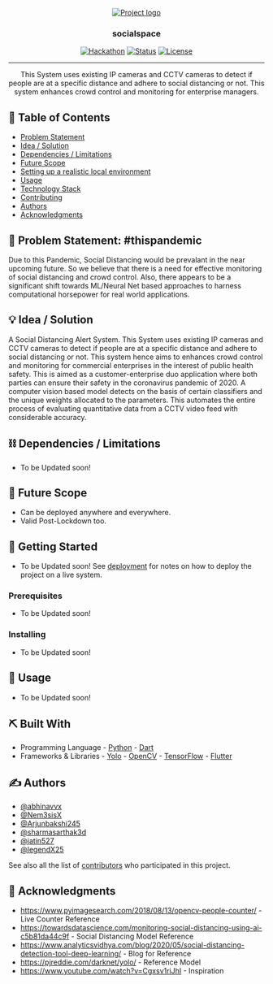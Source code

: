 <p align="center">
  <a href="" rel="noopener">
 <img src="https://i.imgur.com/AZ2iWek.png" alt="Project logo"></a>
</p>
<h3 align="center">socialspace</h3>

<div align="center">

  [![Hackathon](https://img.shields.io/badge/hackathon-name-orange.svg)](https://hacknu2-0.github.io/) 
  [![Status](https://img.shields.io/badge/status-active-success.svg)]() 
  [![License](https://img.shields.io/badge/license-MIT-blue.svg)](LICENSE.md)

</div>

---

<p align="center"> This System uses existing IP cameras and CCTV cameras to detect if people are at a specific distance and adhere to social distancing or not. This system enhances crowd control and monitoring for enterprise managers.
    <br> 
</p>

## 📝 Table of Contents
- [Problem Statement](#problem_statement)
- [Idea / Solution](#idea)
- [Dependencies / Limitations](#limitations)
- [Future Scope](#future_scope)
- [Setting up a realistic local environment](#getting_started)
- [Usage](#usage)
- [Technology Stack](#tech_stack)
- [Contributing](../CONTRIBUTING.md)
- [Authors](#authors)
- [Acknowledgments](#acknowledgments)

## 🧐 Problem Statement: #thispandemic <a name = "problem_statement"></a>
Due to this Pandemic, Social Distancing would be prevalant in the near upcoming future. So we believe that there is a need for effective monitoring of social distancing and crowd control. Also, there appears to be a significant shift towards ML/Neural Net based approaches to harness computational horsepower for real world applications.

## 💡 Idea / Solution <a name = "idea"></a>
A Social Distancing Alert System. This System uses existing IP cameras and CCTV cameras to detect if people are at a specific distance and adhere to social distancing or not. This system hence aims to enhances crowd control and monitoring for commercial enterprises in the interest of public health safety. This is aimed as a customer-enterprise duo application where both parties can ensure their safety in the coronavirus pandemic of 2020. A computer vision based model detects on the basis of certain classifiers and the unique weights allocated to the parameters. This automates the entire process of evaluating quantitative data from a CCTV video feed with considerable accuracy.

## ⛓️ Dependencies / Limitations <a name = "limitations"></a>
- To be Updated soon!

## 🚀 Future Scope <a name = "future_scope"></a>
- Can be deployed anywhere and everywhere.
- Valid Post-Lockdown too.


## 🏁 Getting Started <a name = "getting_started"></a>
- To be Updated soon!
 See [deployment](#deployment) for notes on how to deploy the project on a live system.

### Prerequisites
- To be Updated soon!


### Installing
- To be Updated soon!


## 🎈 Usage <a name="usage"></a>
- To be Updated soon!


## ⛏️ Built With <a name = "tech_stack"></a>
- Programming Language - [Python](https://www.python.org/)
                       - [Dart](https://dart.dev/)
- Frameworks & Libraries - [Yolo](https://pjreddie.com/darknet/yolo/)
                         - [OpenCV](https://opencv.org/)
                         - [TensorFlow](https://www.tensorflow.org/)
                         - [Flutter](https://flutter.dev/)
                           

## ✍️ Authors <a name = "authors"></a>
- [@abhinavvx](https://github.com/abhinavvx) 
- [@Nem3sisX](https://github.com/Nem3sisX)
- [@Arjunbakshi245](https://github.com/Arjunbakshi245)
- [@sharmasarthak3d](https://github.com/sharmasarthak3d)
- [@jatin527](https://github.com/jatin527) 
- [@legendX25](https://github.com/legendx25)


See also all 
the list of [contributors](https://github.com/kylelobo/The-Documentation-Compendium/contributors) 
who participated in this project.

## 🎉 Acknowledgments <a name = "acknowledgments"></a>
- https://www.pyimagesearch.com/2018/08/13/opencv-people-counter/ - Live Counter Reference
- https://towardsdatascience.com/monitoring-social-distancing-using-ai-c5b81da44c9f - Social Distancing Model Reference
- https://www.analyticsvidhya.com/blog/2020/05/social-distancing-detection-tool-deep-learning/ - Blog for Reference
- https://pjreddie.com/darknet/yolo/ - Reference Model
- https://www.youtube.com/watch?v=Cgxsv1riJhI - Inspiration
